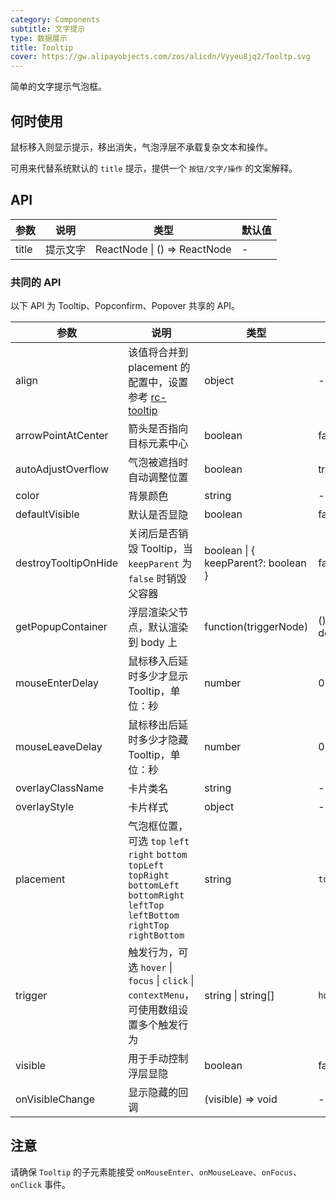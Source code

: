 ```yaml
---
category: Components
subtitle: 文字提示
type: 数据展示
title: Tooltip
cover: https://gw.alipayobjects.com/zos/alicdn/Vyyeu8jq2/Tooltp.svg
---
```


简单的文字提示气泡框。

## 何时使用

鼠标移入则显示提示，移出消失，气泡浮层不承载复杂文本和操作。

可用来代替系统默认的 `title` 提示，提供一个 `按钮/文字/操作` 的文案解释。

## API

| 参数  | 说明     | 类型                         | 默认值 |
| ----- | -------- | ---------------------------- | ------ |
| title | 提示文字 | ReactNode \| () => ReactNode | -      |

### 共同的 API

以下 API 为 Tooltip、Popconfirm、Popover 共享的 API。

| 参数 | 说明 | 类型 | 默认值 | 版本 |
| --- | --- | --- | --- | --- |
| align | 该值将合并到 placement 的配置中，设置参考 [rc-tooltip](https://github.com/react-component/tooltip) | object | - |  |
| arrowPointAtCenter | 箭头是否指向目标元素中心 | boolean | false |  |
| autoAdjustOverflow | 气泡被遮挡时自动调整位置 | boolean | true |  |
| color | 背景颜色 | string | - | 4.3.0 |
| defaultVisible | 默认是否显隐 | boolean | false |  |
| destroyTooltipOnHide | 关闭后是否销毁 Tooltip，当 `keepParent` 为 `false` 时销毁父容器 | boolean \| { keepParent?: boolean } | false |  |
| getPopupContainer | 浮层渲染父节点，默认渲染到 body 上 | function(triggerNode) | () => document.body |  |
| mouseEnterDelay | 鼠标移入后延时多少才显示 Tooltip，单位：秒 | number | 0.1 |  |
| mouseLeaveDelay | 鼠标移出后延时多少才隐藏 Tooltip，单位：秒 | number | 0.1 |  |
| overlayClassName | 卡片类名 | string | - |  |
| overlayStyle | 卡片样式 | object | - |  |
| placement | 气泡框位置，可选 `top` `left` `right` `bottom` `topLeft` `topRight` `bottomLeft` `bottomRight` `leftTop` `leftBottom` `rightTop` `rightBottom` | string | `top` |  |
| trigger | 触发行为，可选 `hover` \| `focus` \| `click` \| `contextMenu`，可使用数组设置多个触发行为 | string \| string\[] | `hover` |  |
| visible | 用于手动控制浮层显隐 | boolean | false |  |
| onVisibleChange | 显示隐藏的回调 | (visible) => void | - |  |

## 注意

请确保 `Tooltip` 的子元素能接受 `onMouseEnter`、`onMouseLeave`、`onFocus`、`onClick` 事件。
